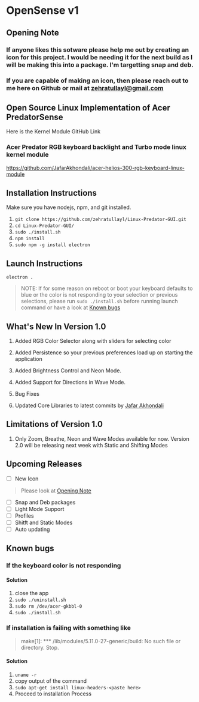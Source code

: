 # OpenSense v1

## Opening Note
### If anyone likes this sotware please help me out by creating an icon for this project. I would be needing it for the next build as I will be making this into a package. I'm targetting snap and deb. 
### If you are capable of making an icon, then please reach out to me here on Github or mail at zehratullayl@gmail.com

## Open Source Linux Implementation of Acer PredatorSense
Here is the Kernel Module GitHub Link 
### Acer Predator RGB keyboard backlight and Turbo mode linux kernel module
https://github.com/JafarAkhondali/acer-helios-300-rgb-keyboard-linux-module

## Installation Instructions
Make sure you have nodejs, npm, and git installed.
1. `git clone https://github.com/zehratullayl/Linux-Predator-GUI.git`
2. `cd Linux-Predator-GUI/`
3. `sudo ./install.sh`
4. `npm install`
5. `sudo npm -g install electron`

## Launch Instructions
`electron .`
> NOTE: If for some reason on reboot or boot your keyboard defaults to blue or the color is not responding to your selection or previous selections, please run `sudo ./install.sh` before running launch command or have a look at [Known bugs](#known-bugs)


## What's New In Version 1.0
1. Added RGB Color Selector along with sliders for selecting color
2. Added Persistence so your previous preferences load up on starting the application 

3. Added Brightness Control and Neon Mode.
4. Added Support for Directions in Wave Mode.
5. Bug Fixes
6. Updated Core Libraries to latest commits by [Jafar Akhondali](https://github.com/JafarAkhondali/acer-predator-turbo-and-rgb-keyboard-linux-module.git)

## Limitations of Version 1.0
1. Only Zoom, Breathe, Neon and Wave Modes available for now. Version 2.0 will be releasing next week with Static and Shifting Modes

## Upcoming Releases
- [ ] New Icon 
> Please look at [Opening Note](#opening-note)
- [ ] Snap and Deb packages
- [ ] Light Mode Support
- [ ] Profiles
- [ ] Shitft and Static Modes
- [ ] Auto updating

## Known bugs
### If the keyboard color is not responding
#### Solution
1. close the app
2. `sudo ./uninstall.sh`
3. `sudo rm /dev/acer-gkbbl-0`
4. `sudo ./install.sh`

### If installation is failing with something like 
> make[1]: *** /lib/modules/5.11.0-27-generic/build: No such file or directory.  Stop.
#### Solution
1. `uname -r`
2. copy output of the command
3. `sudo apt-get install linux-headers-<paste here>`
4. Proceed to installation Process

